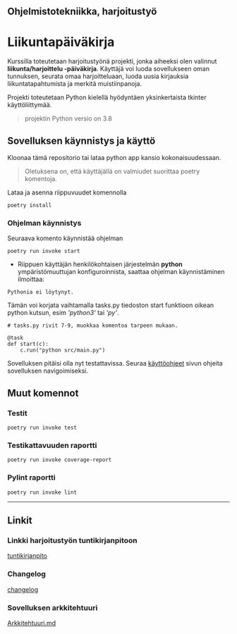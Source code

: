 ## Ohjelmistotekniikka, harjoitustyö 

# Liikuntapäiväkirja
Kurssilla toteutetaan harjoitustyönä projekti, jonka aiheeksi olen valinnut **liikunta/harjoittelu -päiväkirja**. 
Käyttäjä voi luoda sovellukseen oman tunnuksen, seurata omaa harjoitteluaan, luoda uusia kirjauksia liikuntatapahtumista ja merkitä muistiinpanoja.

Projekti toteutetaan Python kielellä hyödyntäen yksinkertaista tkinter käyttöliittymää.
> projektin Python versio on 3.8

## Sovelluksen käynnistys ja käyttö

Kloonaa tämä repositorio tai lataa python app kansio kokonaisuudessaan.
> Oletuksena on, että käyttäjällä on valmiudet suorittaa poetry komentoja.

Lataa ja asenna riippuvuudet komennolla 
```
poetry install
```

###  Ohjelman käynnistys
Seuraava komento käynnistää ohjelman
```
poetry run invoke start 
```
- Riippuen käyttäjän henkilökohtaisen järjestelmän **python** ympäristömuuttujan konfiguroinnista, saattaa ohjelman käynnistäminen ilmoittaa:

```
Pythonia ei löytynyt.
```
Tämän voi korjata vaihtamalla tasks.py tiedoston start funktioon oikean python kutsun, esim *'python3'* tai *'py'*.
```
# tasks.py rivit 7-9, muokkaa komentoa tarpeen mukaan.

@task
def start(c):
    c.run("python src/main.py") 
```

Sovelluksen pitäisi olla nyt testattavissa. Seuraa [käyttöohjeet](python-app/dokumentaatio/käyttöohje.md) sivun ohjeita sovelluksen navigoimiseksi.

## Muut komennot
### Testit
```
poetry run invoke test 
```
### Testikattavuuden raportti
```
poetry run invoke coverage-report
```
### Pylint raportti
```
poetry run invoke lint
```
---
## Linkit
### Linkki harjoitustyön tuntikirjanpitoon
[tuntikirjanpito](python-app/dokumentaatio/Tuntikirjanpito.md)

### Changelog
[changelog](python-app/dokumentaatio/changelog.md)

### Sovelluksen arkkitehtuuri
[Arkkitehtuuri.md](python-app/dokumentaatio/arkkitehtuuri.md)
